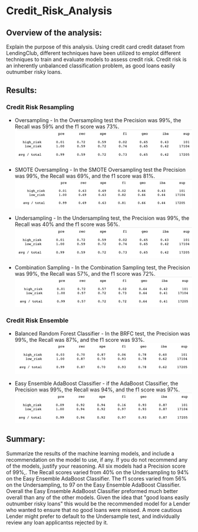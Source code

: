 # Credit_Risk_Analysis

## Overview of the analysis: 
Explain the purpose of this analysis.
Using credit card credit dataset from LendingClub, different techniques have been utilized to emplot different techniques to train and evaluate models to assess credit risk. Credit risk is an inherently unbalanced classification problem, as good loans easily outnumber risky loans. 



## Results: 
### Credit Risk Resampling
- Oversampling - In the Oversampling test the Precision was 99%, the Recall was 59% and the f1 score was 73%.
![Oversampling Final Analysis](https://github.com/mmdemars/Credit_Risk_Analysis/blob/main/images/cra_oversampling.png)

- SMOTE Oversampling - In the SMOTE Oversampling test the Precision was 99%, the Recall was 69%, and the f1 score was 81%.
![SMOTE Oversampling Fnial Analysis](https://github.com/mmdemars/Credit_Risk_Analysis/blob/main/images/cra_SMOTEover.png)

- Undersampling - In the Undersampling test, the Precision was 99%, the Recall was 40% and the f1 score was 56%.
![Undersampling Final Analysis](https://github.com/mmdemars/Credit_Risk_Analysis/blob/main/images/cra_oversampling.png)

- Combination Sampling - In the Combination Sampling test, the Precision was 99%, the Recall was 57%, and the f1 score was 72%.
![Combination Resampling Final Analysis](https://github.com/mmdemars/Credit_Risk_Analysis/blob/main/images/cra_combo.png)


### Credit Risk Ensemble
- Balanced Random Forest Classifier - In the BRFC test, the Precision was 99%, the Recall was 87%, and the f1 score was 93%.
![BRFC Final Analysis](https://github.com/mmdemars/Credit_Risk_Analysis/blob/main/images/cre_brfc.png)

- Easy Ensemble AdaBoost Classifier - if the AdaBoost Classifier, the Precision was 99%, the Recall was 94%, and the f1 score was 97%.
![EEAdaBoost Final Analysis](https://github.com/mmdemars/Credit_Risk_Analysis/blob/main/images/cre_adaboost.png)



## Summary: 
Summarize the results of the machine learning models, and include a recommendation on the model to use, if any. If you do not recommend any of the models, justify your reasoning.
All six models had a Precision score of 99%,. The Recall scores varied from 40% on the Undersampling to 94% on the Easy Ensemble AdaBoost Classifier. The f1 scores varied from 56% on the Undersampling, to 97 on the Easy Ensemble AdaBoost Classifier. Overall the Easy Ensemble AdaBoost Classifier preformed much better overall than any of the other models. Given the idea that "good loans easily outnumber risky loans" this would be the recommended model for a Lender who wanted to ensure that no good loans were missed. A more cautious Lender might prefer to default to the Undersample test, and individually review any loan applicantss rejected by it.
